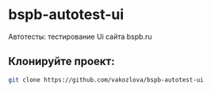 # bspb-autotest-ui
Автотесты: тестирование Ui сайта bspb.ru 

## Клонируйте проект:
```bash
git clone https://github.com/vakozlova/bspb-autotest-ui
```
